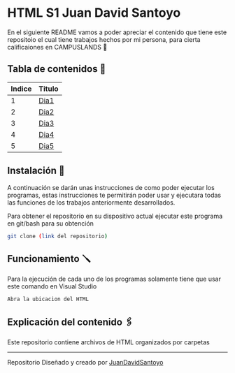 # HTML S1 Juan David Santoyo
En el siguiente README vamos a poder apreciar el contenido que tiene este repositoio el cual tiene trabajos hechos por mi persona, para cierta calificaiones en CAMPUSLANDS 🚀

## Tabla de contenidos 📓
 Indice | Titulo  |
|--|--|
| 1 | [Dia1](Dia1) |
| 2 | [Dia2](Dia2) |
| 3 | [Dia3](Dia3) |
| 4 | [Dia4](Dia4) |
| 5 | [Dia5](Dia5) |
## Instalación 📌
A continuación se darán unas instrucciones de como poder ejecutar los programas, estas instrucciones te permitirán poder usar y ejecutara todas las funciones de los trabajos anteriormente desarrollados.

Para obtener el repositorio en su dispositivo actual ejecutar este programa en git/bash para su obtención

```bash
git clone (link del repositorio)
```
## Funcionamiento 🪛
Para la ejecución de cada uno de los programas solamente tiene que usar este comando en Visual Studio
```sh
Abra la ubicacion del HTML
```
## Explicación del contenido 🖇️

Este repositorio contiene archivos de HTML organizados por carpetas

---

Repositorio
Diseñado y creado por [JuanDavidSantoyo](https://github.com/JuanSantoyoJ/)
